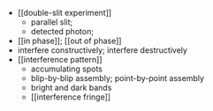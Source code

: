 - [[double-slit experiment]]
    - parallel slit;
    - detected photon;
- [[in phase]]; [[out of phase]]
- interfere constructively; interfere destructively
- [[interference pattern]]
    - accumulating spots
    - blip-by-blip assembly; point-by-point assembly
    - bright and dark bands
    - [[interference fringe]]
